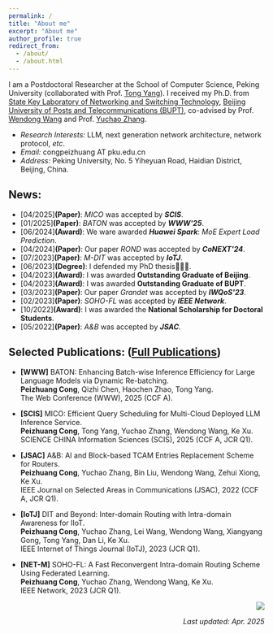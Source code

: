 ```yaml
---
permalink: /
title: "About me"
excerpt: "About me"
author_profile: true
redirect_from: 
  - /about/
  - /about.html
---
```


  I am a Postdoctoral Researcher at the School of Computer Science, Peking University (collaborated with Prof. [Tong Yang](https://yangtonghome.github.io/)). I received my Ph.D. from [State Key Laboratory of Networking and Switching Technology](https://sklnst-en.bupt.edu.cn/), [Beijing University of Posts and Telecommunications (BUPT)](https://www.bupt.edu.cn/index.htm), co-advised by Prof. [Wendong Wang](https://teacher.bupt.edu.cn/wangwendong/) and Prof. [Yuchao Zhang](http://yuchaozhang.weebly.com/). 
- *Research Interests:* LLM, next generation network architecture, network protocol, *etc*.
- *Email:* congpeizhuang AT pku.edu.cn
- *Address:* Peking University, No. 5 Yiheyuan Road, Haidian District, Beijing, China.


## News: 
<!--
- [07/2025]**(Paper)**: *I2BGP* was accepted by ***ToN***.
-->
- [04/2025]**(Paper)**: *MICO* was accepted by ***SCIS***. 
- [01/2025]**(Paper)**: *BATON* was accepted by ***WWW'25***. 
- [06/2024]**(Award)**: We ware awarded ***Huawei Spark***: *MoE Expert Load Prediction*.
- [04/2024]**(Paper)**: Our paper *ROND* was accepted by ***CoNEXT'24***. 
- [07/2023]**(Paper)**: *M-DIT* was accepted by ***IoTJ***. 
- [06/2023]**(Degree)**: I defended my PhD thesis👨🏻‍🎓.
- [04/2023]**(Award)**: I was awarded **Outstanding Graduate of Beijing**.
- [04/2023]**(Award)**: I was awarded **Outstanding Graduate of BUPT**.
- [03/2023]**(Paper)**: Our paper *Grandet* was accepted by ***IWQoS'23***.
- [02/2023]**(Paper)**: *SOHO-FL* was accepted by ***IEEE Network***.
- [10/2022]**(Award)**: I was awarded the **National Scholarship for Doctoral Students**. 
- [05/2022]**(Paper)**: *A&B* was accepted by ***JSAC***.

<!-- 
- [04/2022]**(Paper)**: *DIT* was accepted by ***IWQoS'22***.
- [04/2021]**(Paper)**: *AIR* was accepted by ***IWQoS'21***.
- [04/2021]**(Project)**: *FLR* was approved by **BUPT Excellent Ph.D. Student Foundation**.
- [03/2021]**(Paper)**: *RLR-M* was accepted by ***CN***.
- [02/2021]**(Paper)**: *DND* was accepted by ***TNSM***.
- [01/2021]**(Paper)**: *RLR* was accepted by ***ICC'21***.
-->
<!-- 
<div>
  <ul>
    <li>[04/2025]<b>(Paper)</b>: <i>MICO</i> was accepted by <b><i>SCIS</i></b>.</li>
  </ul>

  <details>
    <summary><strong>More News</strong></summary>
    <ul>
      <li>[2025/03] Old</li>
    </ul>
  </details>
</div>
-->


## Selected Publications: ([Full Publications](/publications/))
<!--
- **[ToN]** I2BGP: A Privacy-Preserving Intra-AS State-Assisted Inter-AS Routing Scheme.  
  **Peizhuang Cong**, Yuchao Zhang, Jun Wang, Wendong Wang, Tong Yang, Dan Li, Ke Xu
  IEEE/ACM Transactions on Networking (ToN), 2025 (CCF A).
-->
- **[WWW]** BATON: Enhancing Batch-wise Inference Efficiency for Large Language Models via Dynamic Re-batching.  
  **Peizhuang Cong**, Qizhi Chen, Haochen Zhao, Tong Yang.  
  The Web Conference (WWW), 2025 (CCF A).

- **[SCIS]** MICO: Efficient Query Scheduling for Multi-Cloud Deployed LLM Inference Service.  
  **Peizhuang Cong**, Tong Yang, Yuchao Zhang, Wendong Wang, Ke Xu.  
  SCIENCE CHINA Information Sciences (SCIS), 2025 (CCF A, JCR Q1).

- **[JSAC]** A&B: AI and Block-based TCAM Entries Replacement Scheme for Routers.  
  **Peizhuang Cong**, Yuchao Zhang, Bin Liu, Wendong Wang, Zehui Xiong, Ke Xu.  
  IEEE Journal on Selected Areas in Communications (JSAC), 2022 (CCF A, JCR Q1).
  
- **[IoTJ]** DIT and Beyond: Inter-domain Routing with Intra-domain Awareness for IIoT.  
  **Peizhuang Cong**, Yuchao Zhang, Lei Wang, Wendong Wang, Xiangyang Gong, Tong Yang, Dan Li, Ke Xu.  
  IEEE Internet of Things Journal (IoTJ), 2023 (JCR Q1).
  
- **[NET-M]** SOHO-FL: A Fast Reconvergent Intra-domain Routing Scheme Using Federated Learning.  
  **Peizhuang Cong**, Yuchao Zhang, Wendong Wang, Ke Xu.  
  IEEE Network, 2023 (JCR Q1).

<!-- 
- **[IWQoS]** Break the Blackbox! Desensitize Intra-domain Information for Inter-domain Routing.  
  **Peizhuang Cong**, Yuchao Zhang, Lei Wang, Hao Ni, Wendong Wang, Xiangyang Gong, Tong Yang, Dan Li, Ke Xu.  
  IEEE/ACM International Symposium on Quality Service (IWQoS), 2022 (CCF B).
  
- **[CN]** A Deep Reinforcement Learning-based Multi-Optimality Routing Scheme for Dynamic IoT Networks.  
  **Peizhuang Cong**, Yuchao Zhang, Zheli Liu, Thar Baker, Hissam Tawfik, Wendong Wang, Ke Xu, Ruidong Li, Fuliang Li.  
  Computer Networks (CN), Elsevier, 2021 (CCF B).
  
- **[TNSM]** DND: Driver Node Detection for Control Message Diffusion in Smart Transportations.  
  **Peizhuang Cong**, Yuchao Zhang, Wendong Wang, Ning Zhang.  
  IEEE Transactions on Network and Service Management (TNSM), 2021 (JCR Q2).
-->


<p align='right'><a href="https://clustrmaps.com/site/1boab" title="Visit tracker"><img src="//www.clustrmaps.com/map_v2.png?d=V70tYWiC2S5od54kyB_gryHlu06cB7tlRQksWmTnQzk&cl=ffffff"></a></p>

<p align='right'><i>Last updated: Apr. 2025</i></p>
